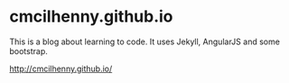 cmcilhenny.github.io
====================

This is a blog about learning to code. It uses Jekyll, AngularJS and some bootstrap.

<a href="http://cmcilhenny.github.io/">http://cmcilhenny.github.io/</a>
